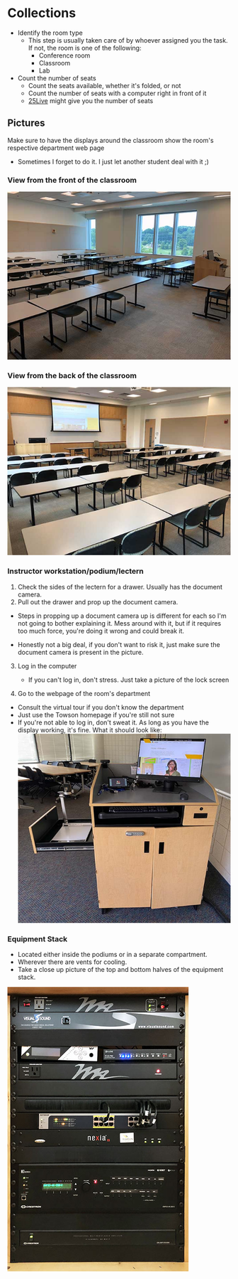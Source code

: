 # Collections

- Identify the room type
  - This step is usually taken care of by whoever assigned you the task. If not, the room is one of the following:
    - Conference room
    - Classroom
    - Lab
- Count the number of seats 
  - Count the seats available, whether it's folded, or not
  - Count the number of seats with a computer right in front of it 
  - [25Live](https://25live.collegenet.com/pro/towson#!/home/search/location/list) might give you the number of seats 

## Pictures

Make sure to have the displays around the classroom show the room's respective department web page
- Sometimes I forget to do it. I just let another student deal with it ;)

### View from the front of the classroom

![](img/Collections/COLLECTIONS_LA3118_View%20From%20Front.jpg)

### View from the back of the classroom

![](img/Collections/COLLECTIONS_LA3118_View%20From%20Back.jpg)

### Instructor workstation/podium/lectern

1. Check the sides of the lectern for a drawer. Usually has the document camera.  
2. Pull out the drawer and prop up the document camera.

  - Steps in propping up a document camera up is different for each so I'm not going to bother explaining it. Mess around with it, but if it requires too much force, you're doing it wrong and could break it.

  - Honestly not a big deal, if you don't want to risk it, just make sure the document camera is present in the picture.

3. Log in the computer
   - If you can't log in, don't stress. Just take a picture of the lock screen

4. Go to the webpage of the room's department
  - Consult the virtual tour if you don't know the department
  - Just use the Towson homepage if you're still not sure
  - If you're not able to log in, don't sweat it. As long as you have the display working, it's fine.
What it should look like:  
![](img/Collections/COLLECTIONS_HH0316_Instructor%20Workstation.jpg)

### Equipment Stack

- Located either inside the podiums or in a separate compartment.  
- Wherever there are vents for cooling.
- Take a close up picture of the top and bottom halves of the equipment stack.

![](img/Collections/COLLECTIONS_LA3118_Instructor%20Workstation%20Components.jpg)

